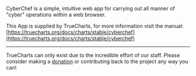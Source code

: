 CyberChef is a simple, intuitive web app for carrying out all manner of "cyber" operations within a web browser.

This App is supplied by TrueCharts, for more information visit the manual: [https://truecharts.org/docs/charts/stable/cyberchef](https://truecharts.org/docs/charts/stable/cyberchef)

---

TrueCharts can only exist due to the incredible effort of our staff.
Please consider making a [donation](https://truecharts.org/docs/about/sponsor) or contributing back to the project any way you can!
